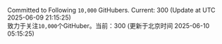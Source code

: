 Committed to Following `10,000` GitHubers. Current: <!-- FOLLOWING_COUNT -->300<!-- FOLLOWING_COUNT --> (Update at UTC <!-- LAST_UPDATED -->2025-06-09 21:15:25<!-- LAST_UPDATED -->)<br>
致力于关注`10,000`个GitHuber。当前：<!-- FOLLOWING_COUNT -->300<!-- FOLLOWING_COUNT --> (更新于北京时间 <!-- LAST_UPDATED_CST -->2025-06-10 05:15:25<!-- LAST_UPDATED_CST -->)
